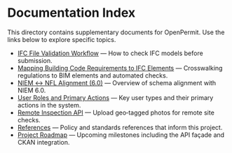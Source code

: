 # Documentation Index

This directory contains supplementary documents for OpenPermit. Use the links below to explore specific topics.

- [IFC File Validation Workflow](ifc_approval.md) — How to check IFC models before submission.
- [Mapping Building Code Requirements to IFC Elements](legal_standards_mapping.md) — Crosswalking regulations to BIM elements and automated checks.
- [NIEM ↔ NFL Alignment (6.0)](niem-alignment-6.0.md) — Overview of schema alignment with NIEM 6.0.
- [User Roles and Primary Actions](ui_roles.md) — Key user types and their primary actions in the system.
- [Remote Inspection API](remote_inspections.md) — Upload geo‑tagged photos for remote site checks.
- [References](references.md) — Policy and standards references that inform this project.
- [Project Roadmap](roadmap.md) — Upcoming milestones including the API façade and CKAN integration.
